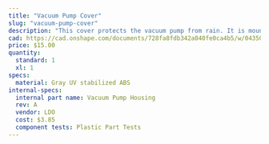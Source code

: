 ```yaml
---
title: "Vacuum Pump Cover"
slug: "vacuum-pump-cover"
description: "This cover protects the vacuum pump from rain. It is mounted on the z-axis extrusion."
cad: https://cad.onshape.com/documents/728fa8fdb342a040fe0ca4b5/w/0435033a7c78b02e71d0f721/e/733b4a5765522c96ffe75f59?renderMode=0&uiState=6255083b50f84e1a8d3b8219
price: $15.00
quantity:
  standard: 1
  xl: 1
specs:
  material: Gray UV stabilized ABS
internal-specs:
  internal part name: Vacuum Pump Housing
  rev: A
  vendor: LDO
  cost: $3.85
  component tests: Plastic Part Tests
---
```

